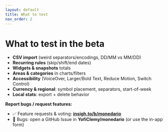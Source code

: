 ```yaml
---
layout: default
title: What to test
nav_order: 2
---
```


# What to test in the beta
- **CSV import** (weird separators/encodings, DD/MM vs MM/DD)
- **Recurring rules** (skip/shift/end dates)
- **Widgets & snapshots** totals
- **Areas & categories** in charts/filters
- **Accessibility** (VoiceOver, Larger/Bold Text, Reduce Motion, Switch Control)
- **Currency & regional**: symbol placement, separators, start-of-week
- **Local stats**: export + delete behavior

**Report bugs / request features:**  
- ✅ Feature requests & voting: **[insigh.to/b/monedario](https://insigh.to/b/monedario)**  
- 🐞 Bugs: open a GitHub Issue in **YofiClemy/monedario** (or use the in-app form)
